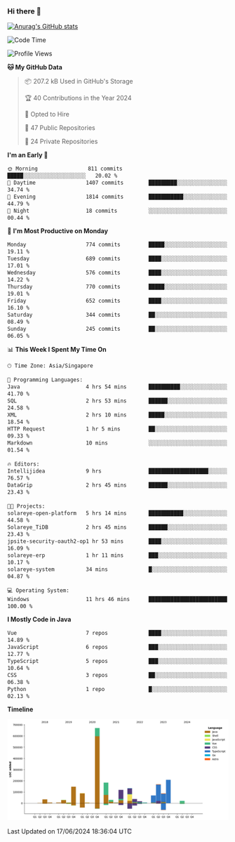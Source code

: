 ### Hi there 👋

[![Anurag's GitHub stats](https://github-readme-stats.vercel.app/api?username=xiumu2017&show_icons=true&theme=radical)](https://github.com/anuraghazra/github-readme-stats)

<!--
**xiumu2017/xiumu2017** is a ✨ _special_ ✨ repository because its `README.md` (this file) appears on your GitHub profile.

Here are some ideas to get you started:

- 🔭 I’m currently working on ...
- 🌱 I’m currently learning ...
- 👯 I’m looking to collaborate on ...
- 🤔 I’m looking for help with ...
- 💬 Ask me about ...
- 📫 How to reach me: ...
- 😄 Pronouns: ...
- ⚡ Fun fact: ...
-->

<!--START_SECTION:waka-->
![Code Time](http://img.shields.io/badge/Code%20Time-2%2C153%20hrs%2029%20mins-blue)

![Profile Views](http://img.shields.io/badge/Profile%20Views-0-blue)

**🐱 My GitHub Data** 

> 📦 207.2 kB Used in GitHub's Storage 
 > 
> 🏆 40 Contributions in the Year 2024
 > 
> 💼 Opted to Hire
 > 
> 📜 47 Public Repositories 
 > 
> 🔑 24 Private Repositories 
 > 
**I'm an Early 🐤** 

```text
🌞 Morning                811 commits         █████░░░░░░░░░░░░░░░░░░░░   20.02 % 
🌆 Daytime                1407 commits        █████████░░░░░░░░░░░░░░░░   34.74 % 
🌃 Evening                1814 commits        ███████████░░░░░░░░░░░░░░   44.79 % 
🌙 Night                  18 commits          ░░░░░░░░░░░░░░░░░░░░░░░░░   00.44 % 
```
📅 **I'm Most Productive on Monday** 

```text
Monday                   774 commits         █████░░░░░░░░░░░░░░░░░░░░   19.11 % 
Tuesday                  689 commits         ████░░░░░░░░░░░░░░░░░░░░░   17.01 % 
Wednesday                576 commits         ████░░░░░░░░░░░░░░░░░░░░░   14.22 % 
Thursday                 770 commits         █████░░░░░░░░░░░░░░░░░░░░   19.01 % 
Friday                   652 commits         ████░░░░░░░░░░░░░░░░░░░░░   16.10 % 
Saturday                 344 commits         ██░░░░░░░░░░░░░░░░░░░░░░░   08.49 % 
Sunday                   245 commits         ██░░░░░░░░░░░░░░░░░░░░░░░   06.05 % 
```


📊 **This Week I Spent My Time On** 

```text
🕑︎ Time Zone: Asia/Singapore

💬 Programming Languages: 
Java                     4 hrs 54 mins       ██████████░░░░░░░░░░░░░░░   41.70 % 
SQL                      2 hrs 53 mins       ██████░░░░░░░░░░░░░░░░░░░   24.58 % 
XML                      2 hrs 10 mins       █████░░░░░░░░░░░░░░░░░░░░   18.54 % 
HTTP Request             1 hr 5 mins         ██░░░░░░░░░░░░░░░░░░░░░░░   09.33 % 
Markdown                 10 mins             ░░░░░░░░░░░░░░░░░░░░░░░░░   01.54 % 

🔥 Editors: 
Intellijidea             9 hrs               ███████████████████░░░░░░   76.57 % 
DataGrip                 2 hrs 45 mins       ██████░░░░░░░░░░░░░░░░░░░   23.43 % 

🐱‍💻 Projects: 
solareye-open-platform   5 hrs 14 mins       ███████████░░░░░░░░░░░░░░   44.58 % 
Solareye_TiDB            2 hrs 45 mins       ██████░░░░░░░░░░░░░░░░░░░   23.43 % 
jpsite-security-oauth2-op1 hr 53 mins        ████░░░░░░░░░░░░░░░░░░░░░   16.09 % 
solareye-erp             1 hr 11 mins        ███░░░░░░░░░░░░░░░░░░░░░░   10.17 % 
solareye-system          34 mins             █░░░░░░░░░░░░░░░░░░░░░░░░   04.87 % 

💻 Operating System: 
Windows                  11 hrs 46 mins      █████████████████████████   100.00 % 
```

**I Mostly Code in Java** 

```text
Vue                      7 repos             ████░░░░░░░░░░░░░░░░░░░░░   14.89 % 
JavaScript               6 repos             ███░░░░░░░░░░░░░░░░░░░░░░   12.77 % 
TypeScript               5 repos             ███░░░░░░░░░░░░░░░░░░░░░░   10.64 % 
CSS                      3 repos             ██░░░░░░░░░░░░░░░░░░░░░░░   06.38 % 
Python                   1 repo              █░░░░░░░░░░░░░░░░░░░░░░░░   02.13 % 
```



**Timeline**

![Lines of Code chart](https://raw.githubusercontent.com/xiumu2017/xiumu2017/main/assets/bar_graph.png)


 Last Updated on 17/06/2024 18:36:04 UTC
<!--END_SECTION:waka-->
